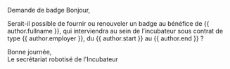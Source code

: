 Demande de badge
Bonjour,

Serait-il possible de fournir ou renouveler un badge au bénéfice de {{ author.fullname }},
qui interviendra au sein de l’incubateur sous contrat de type {{ author.employer }},
du {{ author.start }} au {{ author.end }} ?

Bonne journée,  
Le secrétariat robotisé de l'Incubateur
